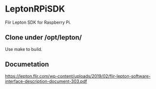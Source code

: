 # LeptonRPiSDK
Flir Lepton SDK for Raspberry Pi.
## Clone under /opt/lepton/
Use make to build.
## Documetation
https://lepton.flir.com/wp-content/uploads/2019/02/flir-lepton-software-interface-description-document-303.pdf
